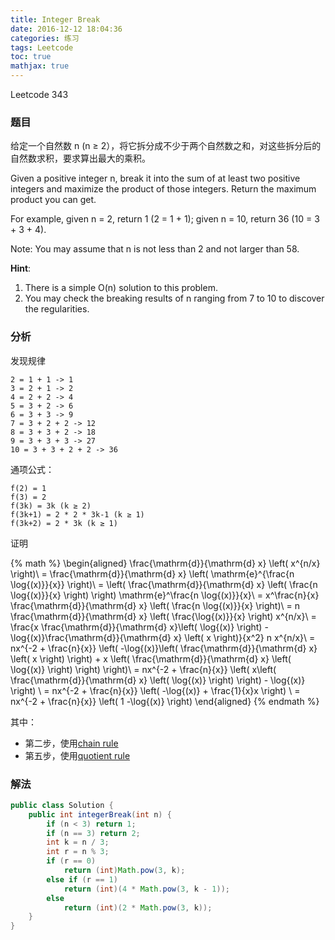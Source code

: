 ```yaml
---
title: Integer Break
date: 2016-12-12 18:04:36
categories: 练习
tags: Leetcode
toc: true
mathjax: true
---
```


Leetcode 343

### 题目

给定一个自然数 n (n ≥ 2），将它拆分成不少于两个自然数之和，对这些拆分后的自然数求积，要求算出最大的乘积。

Given a positive integer n, break it into the sum of at least two positive integers and maximize the product of those integers. Return the maximum product you can get.

For example, given n = 2, return 1 (2 = 1 + 1); given n = 10, return 36 (10 = 3 + 3 + 4).

Note: You may assume that n is not less than 2 and not larger than 58.

__Hint__:

1. There is a simple O(n) solution to this problem.
2. You may check the breaking results of n ranging from 7 to 10 to discover the regularities.


### 分析

发现规律

```
2 = 1 + 1 -> 1
3 = 2 + 1 -> 2
4 = 2 + 2 -> 4
5 = 3 + 2 -> 6
6 = 3 + 3 -> 9
7 = 3 + 2 + 2 -> 12
8 = 3 + 3 + 2 -> 18
9 = 3 + 3 + 3 -> 27
10 = 3 + 3 + 2 + 2 -> 36
```

通项公式：

```
f(2) = 1
f(3) = 2
f(3k) = 3k (k ≥ 2)
f(3k+1) = 2 * 2 * 3k-1 (k ≥ 1)
f(3k+2) = 2 * 3k (k ≥ 1)
```

证明

{% math %}
\begin{aligned}
\frac{\mathrm{d}}{\mathrm{d} x} \left( x^{n/x} \right)\\
= \frac{\mathrm{d}}{\mathrm{d} x} \left( \mathrm{e}^{\frac{n \log{(x)}}{x}} \right)\\
= \left( \frac{\mathrm{d}}{\mathrm{d} x} \left( \frac{n \log{(x)}}{x} \right) \right) \mathrm{e}^\frac{n \log{(x)}}{x}\\
= x^\frac{n}{x} \frac{\mathrm{d}}{\mathrm{d} x} \left( \frac{n \log{(x)}}{x} \right)\\
= n \frac{\mathrm{d}}{\mathrm{d} x} \left( \frac{\log{(x)}}{x} \right) x^{n/x}\\
= \frac{x \frac{\mathrm{d}}{\mathrm{d} x}\left( \log{(x)} \right) - \log{(x)}\frac{\mathrm{d}}{\mathrm{d} x} \left( x \right)}{x^2} n x^{n/x}\\
= nx^{-2 + \frac{n}{x}} \left( -\log{(x)}\left( \frac{\mathrm{d}}{\mathrm{d} x} \left( x \right) \right) + x \left( \frac{\mathrm{d}}{\mathrm{d} x} \left( \log{(x)} \right) \right) \right)\\
= nx^{-2 + \frac{n}{x}} \left( x\left( \frac{\mathrm{d}}{\mathrm{d} x} \left( \log{(x)} \right) \right) - \log{(x)} \right) \\
= nx^{-2 + \frac{n}{x}} \left( -\log{(x)} + \frac{1}{x}x \right) \\
= nx^{-2 + \frac{n}{x}} \left( 1 -\log{(x)} \right)
\end{aligned}
{% endmath %}

其中：

* 第二步，使用[chain rule](https://zh.wikipedia.org/wiki/%E9%93%BE%E5%BC%8F%E6%B3%95%E5%88%99)
* 第五步，使用[quotient rule](https://en.wikipedia.org/wiki/Quotient_rule)

### 解法

```java
public class Solution {
    public int integerBreak(int n) {
        if (n < 3) return 1;
        if (n == 3) return 2;
        int k = n / 3;
        int r = n % 3;
        if (r == 0)
            return (int)Math.pow(3, k);
        else if (r == 1)
            return (int)(4 * Math.pow(3, k - 1));
        else
            return (int)(2 * Math.pow(3, k));
    }
}
```